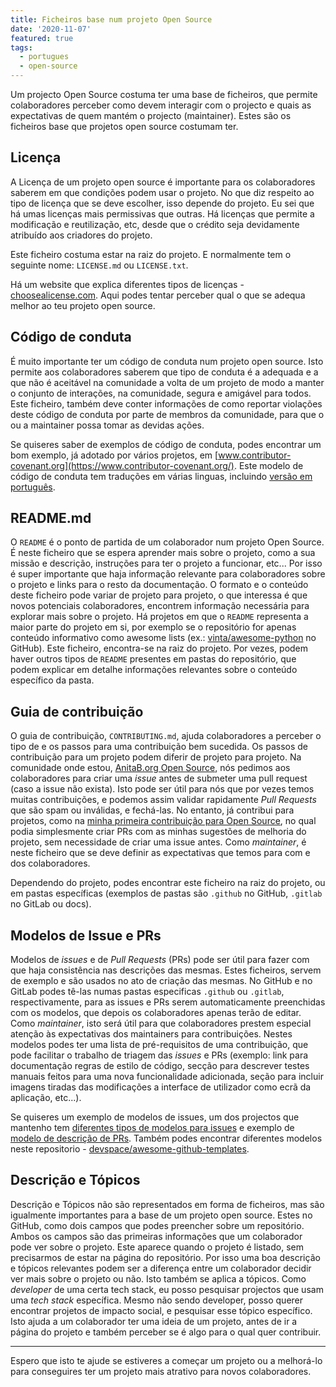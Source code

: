 ```yaml
---
title: Ficheiros base num projeto Open Source
date: '2020-11-07'
featured: true
tags:
  - portugues
  - open-source
---
```


Um projecto Open Source costuma ter uma base de ficheiros, que permite colaboradores perceber como devem interagir com o projecto e quais as expectativas de quem mantém o projecto (maintainer). Estes são os ficheiros base que projetos open source costumam ter.

## Licença

A Licença de um projeto open source é importante para os colaboradores saberem em que condições podem usar o projeto. No que diz respeito ao tipo de licença que se deve escolher, isso depende do projeto. Eu sei que há umas licenças mais permissivas que outras. Há licenças que permite a modificação e reutilização, etc, desde que o crédito seja devidamente atribuído aos criadores do projeto.

Este ficheiro costuma estar na raiz do projeto. E normalmente tem o seguinte nome: `LICENSE.md` ou `LICENSE.txt`.

Há um website que explica diferentes tipos de licenças - [choosealicense.com](https://choosealicense.com/). Aqui podes tentar perceber qual o que se adequa melhor ao teu projeto open source.

## Código de conduta

É muito importante ter um código de conduta num projeto open source. Isto permite aos colaboradores saberem que tipo de conduta é a adequada e a que não é aceitável na comunidade a volta de um projeto de modo a manter o conjunto de interações, na comunidade, segura e amigável para todos. Este ficheiro, também deve conter informações de como reportar violações deste código de conduta por parte de membros da comunidade, para que o ou a maintainer possa tomar as devidas ações.

Se quiseres saber de exemplos de código de conduta, podes encontrar um bom exemplo, já adotado por vários projetos, em [www.contributor-covenant.org](https://www.contributor-covenant.org/). Este modelo de código de conduta tem traduções em várias linguas, incluindo [versão em português](https://www.contributor-covenant.org/pt/version/1/4/code-of-conduct/).

## README.md

O `README` é o ponto de partida de um colaborador num projeto Open Source. É neste ficheiro que se espera aprender mais sobre o projeto, como a sua missão e descrição, instruções para ter o projeto a funcionar, etc... Por isso é super importante que haja informação relevante para colaboradores sobre o projeto e links para o resto da documentação. O formato e o conteúdo deste ficheiro pode variar de projeto para projeto, o que interessa é que novos potenciais colaboradores, encontrem informação necessária para explorar mais sobre o projeto. Há projetos em que o `README` representa a maior parte do projeto em si, por exemplo se o repositório for apenas conteúdo informativo como awesome lists (ex.: [vinta/awesome-python](https://github.com/vinta/awesome-python) no GitHub). Este ficheiro, encontra-se na raiz do projeto. Por vezes, podem haver outros tipos de `README` presentes em pastas do repositório, que podem explicar em detalhe informações relevantes sobre o conteúdo específico da pasta.

## Guia de contribuição

O guia de contribuição, `CONTRIBUTING.md`, ajuda colaboradores a perceber o tipo de e os passos para uma contribuição bem sucedida. Os passos de contribuição para um projeto podem diferir de projeto para projeto. Na comunidade onde estou, [AnitaB.org Open Source](https://github.com/anitab-org), nós pedimos aos colaboradores para criar uma _issue_ antes de submeter uma pull request (caso a issue não exista). Isto pode ser útil para nós que por vezes temos muitas contribuições, e podemos assim validar rapidamente _Pull Requests_ que são spam ou inválidas, e fechá-las. No entanto, já contribui para projetos, como na [minha primeira contribuição para Open Source](/posts/my-first-open-source-contribution), no qual podia simplesmente criar PRs com as minhas sugestões de melhoria do projeto, sem necessidade de criar uma issue antes. Como _maintainer_, é neste ficheiro que se deve definir as expectativas que temos para com e dos colaboradores.

Dependendo do projeto, podes encontrar este ficheiro na raiz do projeto, ou em pastas específicas (exemplos de pastas são `.github` no GitHub, `.gitlab` no GitLab ou docs).

## Modelos de Issue e PRs

Modelos de _issues_ e de _Pull Requests_ (PRs) pode ser útil para fazer com que haja consistência nas descrições das mesmas. Estes ficheiros, servem de exemplo e são usados no ato de criação das mesmas. No GitHub e no GitLab podes tê-las numas pastas especificas `.github` ou `.gitlab`, respectivamente, para as issues e PRs serem automaticamente preenchidas com os modelos, que depois os colaboradores apenas terão de editar. Como _maintainer_, isto será útil para que colaboradores prestem especial atenção às expectativas dos maintainers para contribuições. Nestes modelos podes ter uma lista de pré-requisitos de uma contribuição, que pode facilitar o trabalho de triagem das _issues_ e PRs (exemplo: link para documentação regras de estilo de código, secção para descrever testes manuais feitos para uma nova funcionalidade adicionada, seção para incluir imagens tiradas das modificações a interface de utilizador como ecrã da aplicação, etc...).

Se quiseres um exemplo de modelos de issues, um dos projectos que mantenho tem [diferentes tipos de modelos para issues](https://github.com/anitab-org/mentorship-backend/tree/develop/.github/ISSUE_TEMPLATE) e exemplo de [modelo de descrição de PRs](https://github.com/anitab-org/mentorship-backend/blob/develop/.github/PULL_REQUEST_TEMPLATE.md). Também podes encontrar diferentes modelos neste repositorio - [devspace/awesome-github-templates](https://github.com/devspace/awesome-github-templates).

## Descrição e Tópicos

Descrição e Tópicos não são representados em forma de ficheiros, mas são igualmente importantes para a base de um projeto open source. Estes no GitHub, como dois campos que podes preencher sobre um repositório. Ambos os campos são das primeiras informações que um colaborador pode ver sobre o projeto. Este aparece quando o projeto é listado, sem precisarmos de estar na página do repositório. Por isso uma boa descrição e tópicos relevantes podem ser a diferença entre um colaborador decidir ver mais sobre o projeto ou não. Isto também se aplica a tópicos.
Como _developer_ de uma certa tech stack, eu posso pesquisar projectos que usam uma _tech stack_ específica. Mesmo não sendo developer, posso querer encontrar projetos de impacto social, e pesquisar esse tópico específico. Isto ajuda a um colaborador ter uma ideia de um projeto, antes de ir a página do projeto e também perceber se é algo para o qual quer contribuir.

---

Espero que isto te ajude se estiveres a começar um projeto ou a melhorá-lo para conseguires ter um projeto mais atrativo para novos colaboradores.
